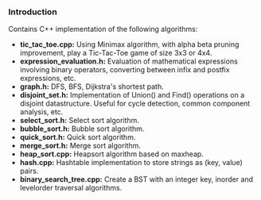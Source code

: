### Introduction
Contains C++ implementation of the following algorithms:
* **tic_tac_toe.cpp:** Using Minimax algorithm, with alpha beta pruning improvement, play a Tic-Tac-Toe game of size 3x3 or 4x4. 
* **expression_evaluation.h:** Evaluation of mathematical expressions involving binary operators, converting between infix and postfix expressions, etc.
* **graph.h:** DFS, BFS, Dijkstra's shortest path.
* **disjoint_set.h:** Implementation of Union() and Find() operations on a disjoint datastructure. Useful for cycle detection, common component analysis, etc.
* **select_sort.h:** Select sort algorithm.
* **bubble_sort.h:** Bubble sort algorithm.
* **quick_sort.h:** Quick sort algorithm.
* **merge_sort.h:** Merge sort algorithm.
* **heap_sort.cpp:** Heapsort algorithm based on maxheap.
* **hash.cpp:** Hashtable implementation to store strings as (key, value) pairs.
* **binary_search_tree.cpp:** Create a BST with an integer key, inorder and levelorder traversal algorithms.

